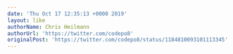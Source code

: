 ```yaml
---
date: 'Thu Oct 17 12:35:13 +0000 2019'
layout: like
authorName: Chris Heilmann
authorUrl: 'https://twitter.com/codepo8'
originalPost: 'https://twitter.com/codepo8/status/1184810093101113345'
---
```

